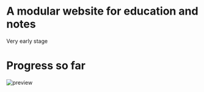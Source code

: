 # A modular website for education and notes
Very early stage

# Progress so far
![preview](https://imgur.com/a/6DWNeGf)